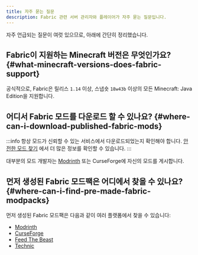 ```yaml
---
title: 자주 묻는 질문
description: Fabric 관련 서버 관리자와 플레이어가 자주 묻는 질문입니다.
---
```


자주 언급되는 질문이 여럿 있으므로, 아래에 간단히 정리했습니다.

## Fabric이 지원하는 Minecraft 버전은 무엇인가요? {#what-minecraft-versions-does-fabric-support}

공식적으로, Fabric은 릴리스 `1.14` 이상, 스냅숏 `18w43b` 이상의 모든 Minecraft: Java Edition을 지원합니다.

## 어디서 Fabric 모드를 다운로드 할 수 있나요? {#where-can-i-download-published-fabric-mods}

:::info
항상 모드가 신뢰할 수 있는 서비스에서 다운로드되었는지 확인해야 합니다. [안전한 모드 찾기](./finding-mods) 에서 더 많은 정보를 확인할 수 있습니다.
:::

대부분의 모드 개발자는 [Modrinth](https://modrinth.com/mods?g=categories:%27fabric%27) 또는 CurseForge에 자신의 모드를 게시합니다.

## 먼저 생성된 Fabric 모드팩은 어디에서 찾을 수 있나요? {#where-can-i-find-pre-made-fabric-modpacks}

먼저 생성된 Fabric 모드팩은 다음과 같이 여러 플랫폼에서 찾을 수 있습니다:

- [Modrinth](https://modrinth.com/modpacks?g=categories:%27fabric%27)
- [CurseForge](https://www.curseforge.com/minecraft/search?class=modpacks&gameVersionTypeId=4)
- [Feed The Beast](https://www.feed-the-beast.com/ftb-app)
- [Technic](https://www.technicpack.net/modpacks)

